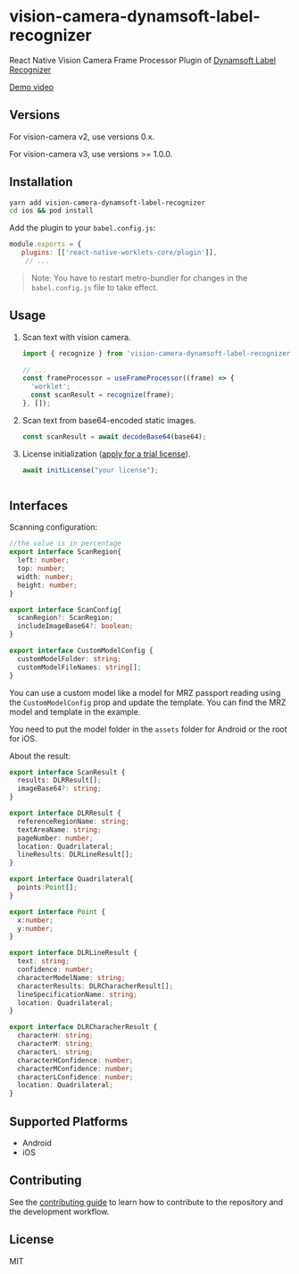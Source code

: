 
# vision-camera-dynamsoft-label-recognizer

React Native Vision Camera Frame Processor Plugin of [Dynamsoft Label Recognizer](https://www.dynamsoft.com/label-recognition/overview/)

[Demo video](https://user-images.githubusercontent.com/5462205/204175763-ea23321d-8ae1-40ea-b9ce-209bbe6405bb.mp4)

## Versions

For vision-camera v2, use versions 0.x.

For vision-camera v3, use versions >= 1.0.0.

## Installation

```sh
yarn add vision-camera-dynamsoft-label-recognizer
cd ios && pod install
```

Add the plugin to your `babel.config.js`:

```js
module.exports = {
   plugins: [['react-native-worklets-core/plugin']],
    // ...
```

> Note: You have to restart metro-bundler for changes in the `babel.config.js` file to take effect.

## Usage

1. Scan text with vision camera.
   
   ```js
   import { recognize } from 'vision-camera-dynamsoft-label-recognizer';
 
   // ...
   const frameProcessor = useFrameProcessor((frame) => {
     'worklet';
     const scanResult = recognize(frame);
   }, []);
   ```
   
2. Scan text from base64-encoded static images.

   ```ts
   const scanResult = await decodeBase64(base64);
   ```

3. License initialization ([apply for a trial license](https://www.dynamsoft.com/customer/license/trialLicense/?product=dlr)).

   ```ts
   await initLicense("your license");
   ```
   ```

## Interfaces

Scanning configuration:

```ts
//the value is in percentage
export interface ScanRegion{
  left: number;
  top: number;
  width: number;
  height: number;
}

export interface ScanConfig{
  scanRegion?: ScanRegion;
  includeImageBase64?: boolean;
}

export interface CustomModelConfig {
  customModelFolder: string;
  customModelFileNames: string[];
}
```

You can use a custom model like a model for MRZ passport reading using the `CustomModelConfig` prop and update the template. You can find the MRZ model and template in the example.

You need to put the model folder in the `assets` folder for Android or the root for iOS.

About the result:

```ts
export interface ScanResult {
  results: DLRResult[];
  imageBase64?: string;
}

export interface DLRResult {
  referenceRegionName: string;
  textAreaName: string;
  pageNumber: number;
  location: Quadrilateral;
  lineResults: DLRLineResult[];
}

export interface Quadrilateral{
  points:Point[];
}

export interface Point {
  x:number;
  y:number;
}

export interface DLRLineResult {
  text: string;
  confidence: number;
  characterModelName: string;
  characterResults: DLRCharacherResult[];
  lineSpecificationName: string;
  location: Quadrilateral;
}

export interface DLRCharacherResult {
  characterH: string;
  characterM: string;
  characterL: string;
  characterHConfidence: number;
  characterMConfidence: number;
  characterLConfidence: number;
  location: Quadrilateral;
}
```

## Supported Platforms

* Android
* iOS

## Contributing

See the [contributing guide](CONTRIBUTING.md) to learn how to contribute to the repository and the development workflow.

## License

MIT
